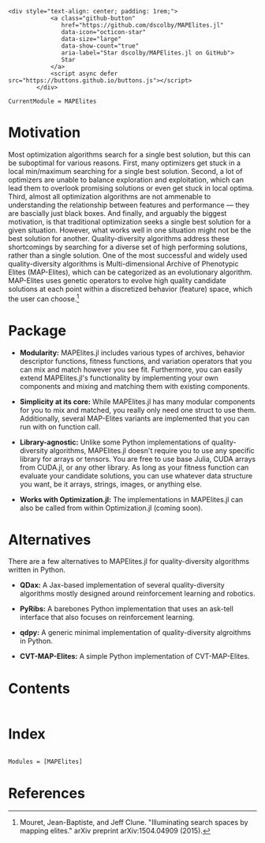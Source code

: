 ```@raw html
<div style="text-align: center; padding: 1rem;">
            <a class="github-button"
               href="https://github.com/dscolby/MAPElites.jl"
               data-icon="octicon-star"
               data-size="large"
               data-show-count="true"
               aria-label="Star dscolby/MAPElites.jl on GitHub">
               Star
            </a>
            <script async defer src="https://buttons.github.io/buttons.js"></script>
        </div>
```

```@meta
CurrentModule = MAPElites
```

# Motivation
Most optimization algorithms search for a single best solution, but this can be suboptimal for
various reasons. First, many optimizers get stuck in a local min/maximum searching for a single best
solution. Second, a lot of optimizers are unable to balance exploration and exploitation, which
can lead them to overlook promising solutions or even get stuck in local optima. Third, almost all 
optimization algorithms are not ammenable to understanding the relationship between features and 
performance — they are bascially just black boxes. And finally, and arguably the biggest motivation, 
is that traditional optimization seeks a single best solution for a given situation. However, what 
works well in one situation might not be the best solution for another. Quality-diversity algorithms
address these shortcomings by searching for a diverse set of high performing solutions, rather 
than a single solution. One of the most successful and widely used quality-diversity algorithms 
is Multi-dimensional Archive of Phenotypic Elites (MAP-Elites), which can be categorized as an 
evolutionary algorithm. MAP-Elites uses genetic operators to evolve high quality candidate solutions 
at each point within a discretized behavior (feature) space, which the user can choose.[^1]

# Package
*   **Modularity:** MAPElites.jl includes various types of archives, behavior descriptor functions, 
    fitness functions, and variation operators that you can mix and match however you see fit.
    Furthermore, you can easily extend MAPElites.jl's functionality by implementing your own 
    components and mixing and matching them with existing components.

*   **Simplicity at its core:** While MAPElites.jl has many modular components for you to mix 
    and matched, you really only need one struct to use them. Additionally, several MAP-Elites
    variants are implemented that you can run with on function call.

*   **Library-agnostic:** Unlike some Python implementations of quality-diversity algorithms, MAPElites.jl
    doesn't require you to use any specific library for arrays or tensors. You are free to use base 
    Julia, CUDA arrays from CUDA.jl, or any other library. As long as your fitness function can 
    evaluate your candidate solutions, you can use whatever data structure you want, be it arrays, 
    strings, images, or anything else.

*   **Works with Optimization.jl:** The implementations in MAPElites.jl can also be called from within
    Optimization.jl (coming soon).

# Alternatives
There are a few alternatives to MAPElites.jl for quality-diversity algorithms written in Python.
*   **QDax:** A Jax-based implementation of several quality-diversity algorithms mostly designed around 
    reinforcement learning and robotics.

*   **PyRibs:** A barebones Python implementation that uses an ask-tell interface that also focuses on 
    reinforcement learning.

*   **qdpy:** A generic minimal implementation of quality-diversity algroithms in Python.

*   **CVT-MAP-Elites:** A simple Python implementation of CVT-MAP-Elites.

# Contents
```@contents
```

# Index
```@index
```

```@autodocs
Modules = [MAPElites]
```

# References
[^1]: Mouret, Jean-Baptiste, and Jeff Clune. "Illuminating search spaces by mapping elites." arXiv preprint arXiv:1504.04909 (2015).
